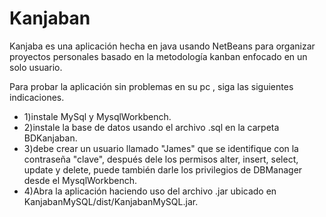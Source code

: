 #  Kanjaban

Kanjaba es una aplicación hecha en java usando NetBeans para organizar proyectos personales basado en la metodología kanban enfocado en un solo usuario.

Para probar la aplicación sin problemas en su pc , siga las siguientes indicaciones.

- 1)instale MySql y MysqlWorkbench.
- 2)instale la base de datos usando el archivo .sql en la carpeta BDKanjaban.
- 3)debe crear un usuario llamado "James" que se identifique con la contraseña "clave", después dele los permisos alter, insert, select, update y delete, puede también darle los privilegios de DBManager desde el MysqlWorkbench.
- 4)Abra la aplicación haciendo uso del archivo .jar ubicado en KanjabanMySQL/dist/KanjabanMySQL.jar.
